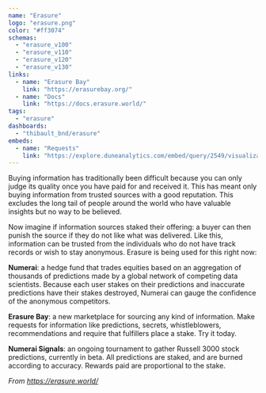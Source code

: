```yaml
---
name: "Erasure"
logo: "erasure.png"
color: "#ff3074"
schemas:
  - "erasure_v100"
  - "erasure_v110"
  - "erasure_v120"
  - "erasure_v130"
links:
  - name: "Erasure Bay"
    link: "https://erasurebay.org/"
  - name: "Docs"
    link: "https://docs.erasure.world/"
tags:
  - "erasure"
dashboards:
  - "thibault_bnd/erasure"
embeds:
  - name: "Requests"
    link: "https://explore.duneanalytics.com/embed/query/2549/visualization/4828?api_key=1QpnQQSXdiveXnZcYQaHUtyDXzb3brGUeEZzYo4E"
---
```


Buying information has traditionally been difficult because you can only judge its quality once you have paid for and received it. This has meant only buying information from trusted sources with a good reputation. This excludes the long tail of people around the world who have valuable insights but no way to be believed.

Now imagine if information sources staked their offering: a buyer can then punish the source if they do not like what was delivered. Like this, information can be trusted from the individuals who do not have track records or wish to stay anonymous. Erasure is being used for this right now:

**Numerai**: a hedge fund that trades equities based on an aggregation of thousands of predictions made by a global network of competing data scientists. Because each user stakes on their predictions and inaccurate predictions have their stakes destroyed, Numerai can gauge the confidence of the anonymous competitors.

**Erasure Bay**: a new marketplace for sourcing any kind of information. Make requests for information like predictions, secrets, whistleblowers, recommendations and require that fulfillers place a stake. Try it today.

**Numerai Signals**: an ongoing tournament to gather Russell 3000 stock predictions, currently in beta. All predictions are staked, and are burned according to accuracy. Rewards paid are proportional to the stake.

*From https://erasure.world/*

